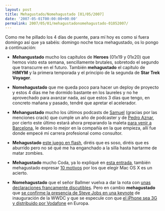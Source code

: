 ```yaml
---
layout: post
title: Mehagustado/Nomehagustado [01/05/2007]
date: '2007-05-01T00:00:00+00:00'
permalink: 2007/05/01/mehagustadonomehagustado-01052007/
---
```

Como me he pillado los 4 días de puente, para mí hoy es como si fuera domingo así que ya sabéis: domingo noche toca mehagustado, os lo pongo a continuación:

- <strong>Mehangustado</strong> mucho los capítulos de <strong>Heroes</strong> (01x19 y 01x20) que hemos visto esta semana, sencillamente brutales, sobretodo el segundo que transcurre en el futuro. También <strong>mehagustado</strong> el capítulo de <strong>HIMYM</strong> y la primera temporada y el principio de la segunda de <strong>Star Trek Voyager</strong>.

- <strong>Nomehagustado</strong> que me queda poco para hacer un deploy de proyecto y estos 4 días me he dormido bastante en los laureles y no he aprovechado para avanzar nada, así que estos 3 días que tengo, en concreto mañana y pasado, tendré que apretar el acelerador.

- <strong>Mehangustado</strong> mucho los últimos podcasts de <a href="http://sopmacsl.com/2007/04/30/podcast-n11-un-ano-de-podcast/">Samuel</a> (gracias por las menciones crack) que cumple un año de podcaster y de <a href="http://cuatrodoce.com/?p=426">Pedro Aznar</a>, por cierto este último estará ahora preparando la maleta <a href="http://cuatrodoce.com/?p=427">para venir a Barcelona</a>, le deseo lo mejor en la compañía en la que empieza, allí fue donde empecé mi carrera profesional como consultor.

- <strong>Mehagustado</strong> <a href="http://www.freewebarcade.com/game/the-last-stand/">este juego en flash</a>, diréis que es soso, diréis que es aburrido pero no sé qué me ha enganchado a la silla hasta hartarme de matar zombies.

- <strong>Mehagustado</strong> mucho Coda, ya lo expliqué en <a href="http://resistancefutile.com/2007/04/29/i-love-coda/">esta entrada</a>, también mehagustado expresar <a href="http://resistancefutile.com/2007/04/29/to-switch-or-not-to-switch-10-reasons/">10 motivos</a> por los que elegir Mac OS X es un acierto.

- <strong>Nomehagustado</strong> que el señor Ballmer vuelva a dar la nota con <a href="http://www.applesfera.com/2007/05/01-ballmer-vuelve-a-criticar-el-iphone">unas declaraciones francamente discutibles</a>. Pero en cambio <strong>mehagustado</strong> que <a href="http://www.applesfera.com/2007/05/01-confirmado-steve-jobs-subira-al-escenario-en-la-wwdc07">se confirme la presencia de Steve Jobs en una keynote</a> de inauguración de la WWDC y que se especule con que <a href="http://www.applesfera.com/2007/05/01-iphone-para-europa-con-3g-y-de-vodafone">el iPhone sea 3G y distribuido por Vodafone</a> en Europa.
